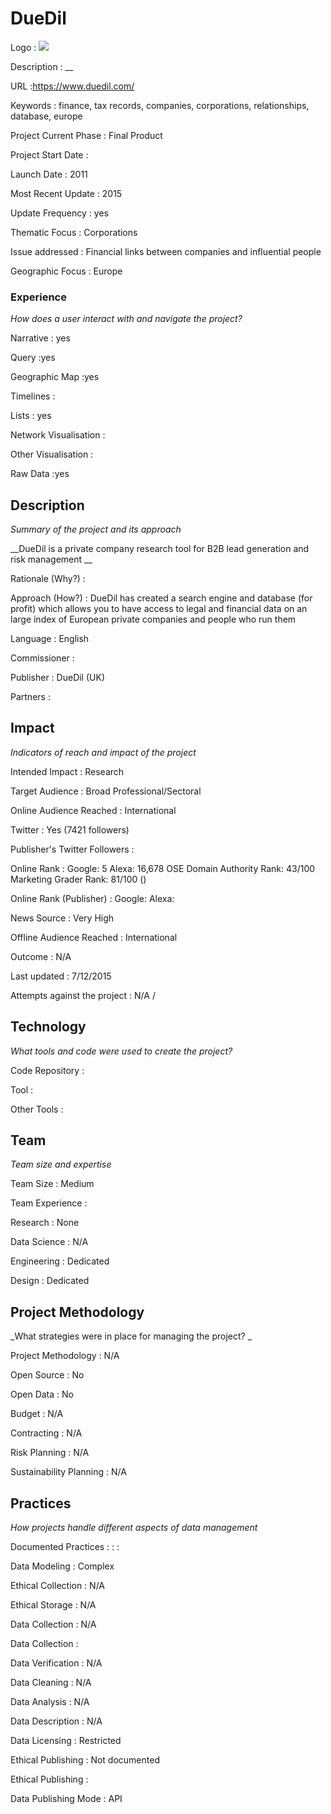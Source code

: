 # DueDil

Logo
: ![](https://www.duedil.com/sites/default/themes/duedil_web/images/logo-downloads/duedil_logo_color_high_res.jpg)

Description
: __

URL
:https://www.duedil.com/


Keywords
: finance, tax records, companies, corporations, relationships, database, europe



Project Current Phase
: Final Product

    

Project Start Date
: 



Launch Date
: 2011



Most Recent Update
: 2015



Update Frequency
: yes



Thematic Focus
: Corporations



Issue addressed
: Financial links between companies and influential people



Geographic Focus
: Europe


### Experience

_How does a user interact with and navigate the project?_

Narrative
: yes 

Query
:yes 

Geographic Map
:yes  

Timelines
:  

Lists
: yes 

Network Visualisation
:  

Other Visualisation
:   

Raw Data 
:yes

## Description

_Summary of the project and its approach_

__DueDil is a private company research tool for B2B lead generation and risk management
__


Rationale (Why?)
: 



Approach (How?)
: DueDil has created a search engine and database (for profit) which allows you to have access to legal and financial data on an large index of European private companies and people who run them



Language
: English



Commissioner
: 



Publisher
: DueDil (UK)



Partners
: 


## Impact

_Indicators of reach and impact of the project_

Intended Impact
: Research



Target Audience
: Broad Professional/Sectoral



Online Audience Reached
: International



Twitter
: Yes (7421 followers)



Publisher's Twitter Followers
: 



Online Rank
:  Google: 5   Alexa: 16,678  OSE Domain Authority Rank: 43/100 Marketing Grader Rank: 81/100 ()


Online Rank (Publisher)
:  Google:   Alexa: 



News Source
: Very High



Offline Audience Reached
: International



Outcome
: N/A



Last updated
: 7/12/2015


Attempts against the project
: N/A  / 


## Technology

_What tools and code were used to create the project?_

Code Repository
: []()



Tool
: 



Other Tools
: 


## Team

_Team size and expertise_

Team Size
: Medium



Team Experience
:  

Research
: None 

Data Science
: N/A 

Engineering
:  Dedicated

Design
: Dedicated


## Project Methodology

_What strategies were in place for managing the project? _

Project Methodology
: N/A



Open Source
: No



Open Data
: No



Budget
: N/A



Contracting
: N/A



Risk Planning
: N/A



Sustainability Planning
: N/A



## Practices

_How projects handle different aspects of data management_

Documented Practices
: []() 
: []()
: []()


Data Modeling
: Complex



Ethical Collection
: N/A



Ethical Storage
: N/A



Data Collection
: N/A



Data Collection
: 



Data Verification
: N/A



Data Cleaning
: N/A



Data Analysis
: N/A



Data Description
: N/A



Data Licensing
: Restricted



Ethical Publishing
: Not documented



Ethical Publishing
: 



Data Publishing Mode
: API
